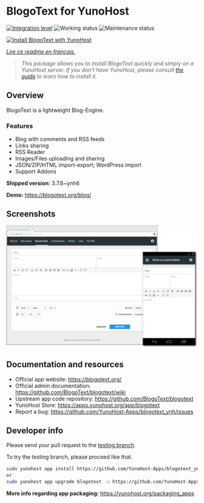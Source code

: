 <!--
N.B.: This README was automatically generated by https://github.com/YunoHost/apps/tree/master/tools/readme_generator
It shall NOT be edited by hand.
-->

# BlogoText for YunoHost

[![Integration level](https://dash.yunohost.org/integration/blogotext.svg)](https://dash.yunohost.org/appci/app/blogotext) ![Working status](https://ci-apps.yunohost.org/ci/badges/blogotext.status.svg) ![Maintenance status](https://ci-apps.yunohost.org/ci/badges/blogotext.maintain.svg)

[![Install BlogoText with YunoHost](https://install-app.yunohost.org/install-with-yunohost.svg)](https://install-app.yunohost.org/?app=blogotext)

*[Lire ce readme en français.](./README_fr.md)*

> *This package allows you to install BlogoText quickly and simply on a YunoHost server.
If you don't have YunoHost, please consult [the guide](https://yunohost.org/#/install) to learn how to install it.*

## Overview

BlogoText is a lightweight Blog-Engine.

### Features

- Blog with comments and RSS feeds
- Links sharing
- RSS Reader
- Images/Files uploading and sharing
- JSON/ZIP/HTML import-export; WordPress import
- Support Addons


**Shipped version:** 3.7.6~ynh6

**Demo:** https://blogotext.org/blog/

## Screenshots

![Screenshot of BlogoText](./doc/screenshots/preview.png)

## Documentation and resources

* Official app website: <https://blogotext.org/>
* Official admin documentation: <https://github.com/BlogoText/blogotext/wiki>
* Upstream app code repository: <https://github.com/BlogoText/blogotext>
* YunoHost Store: <https://apps.yunohost.org/app/blogotext>
* Report a bug: <https://github.com/YunoHost-Apps/blogotext_ynh/issues>

## Developer info

Please send your pull request to the [testing branch](https://github.com/YunoHost-Apps/blogotext_ynh/tree/testing).

To try the testing branch, please proceed like that.

``` bash
sudo yunohost app install https://github.com/YunoHost-Apps/blogotext_ynh/tree/testing --debug
or
sudo yunohost app upgrade blogotext -u https://github.com/YunoHost-Apps/blogotext_ynh/tree/testing --debug
```

**More info regarding app packaging:** <https://yunohost.org/packaging_apps>